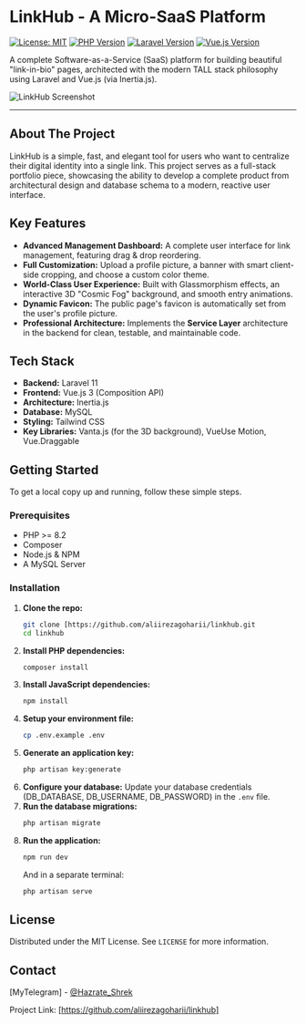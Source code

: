 # LinkHub - A Micro-SaaS Platform

[![License: MIT](https://img.shields.io/badge/License-MIT-blue.svg)](https://opensource.org/licenses/MIT)
[![PHP Version](https://img.shields.io/badge/PHP-8.2%2B-blueviolet)](https://www.php.net)
[![Laravel Version](https://img.shields.io/badge/Laravel-11.x-orange)](https://laravel.com)
[![Vue.js Version](https://img.shields.io/badge/Vue.js-3.x-green)](https://vuejs.org)

A complete Software-as-a-Service (SaaS) platform for building beautiful "link-in-bio" pages, architected with the modern TALL stack philosophy using Laravel and Vue.js (via Inertia.js).

![LinkHub Screenshot]([YOUR_PROJECT_SCREENSHOT_URL])

---

## About The Project

LinkHub is a simple, fast, and elegant tool for users who want to centralize their digital identity into a single link. This project serves as a full-stack portfolio piece, showcasing the ability to develop a complete product from architectural design and database schema to a modern, reactive user interface.

## Key Features

* **Advanced Management Dashboard:** A complete user interface for link management, featuring drag & drop reordering.
* **Full Customization:** Upload a profile picture, a banner with smart client-side cropping, and choose a custom color theme.
* **World-Class User Experience:** Built with Glassmorphism effects, an interactive 3D "Cosmic Fog" background, and smooth entry animations.
* **Dynamic Favicon:** The public page's favicon is automatically set from the user's profile picture.
* **Professional Architecture:** Implements the **Service Layer** architecture in the backend for clean, testable, and maintainable code.

## Tech Stack

* **Backend:** Laravel 11
* **Frontend:** Vue.js 3 (Composition API)
* **Architecture:** Inertia.js
* **Database:** MySQL
* **Styling:** Tailwind CSS
* **Key Libraries:** Vanta.js (for the 3D background), VueUse Motion, Vue.Draggable

## Getting Started

To get a local copy up and running, follow these simple steps.

### Prerequisites

* PHP >= 8.2
* Composer
* Node.js & NPM
* A MySQL Server

### Installation

1.  **Clone the repo:**
    ```sh
    git clone [https://github.com/aliirezagoharii/linkhub.git
    cd linkhub
    ```
2.  **Install PHP dependencies:**
    ```sh
    composer install
    ```
3.  **Install JavaScript dependencies:**
    ```sh
    npm install
    ```
4.  **Setup your environment file:**
    ```sh
    cp .env.example .env
    ```
5.  **Generate an application key:**
    ```sh
    php artisan key:generate
    ```
6.  **Configure your database:**
    Update your database credentials (DB_DATABASE, DB_USERNAME, DB_PASSWORD) in the `.env` file.
7.  **Run the database migrations:**
    ```sh
    php artisan migrate
    ```
8.  **Run the application:**
    ```sh
    npm run dev
    ```
    And in a separate terminal:
    ```sh
    php artisan serve
    ```

## License

Distributed under the MIT License. See `LICENSE` for more information.

## Contact

[MyTelegram] - [@Hazrate_Shrek](https://t.me/Hazrate_Shrek)

Project Link: [https://github.com/aliirezagoharii/linkhub]
